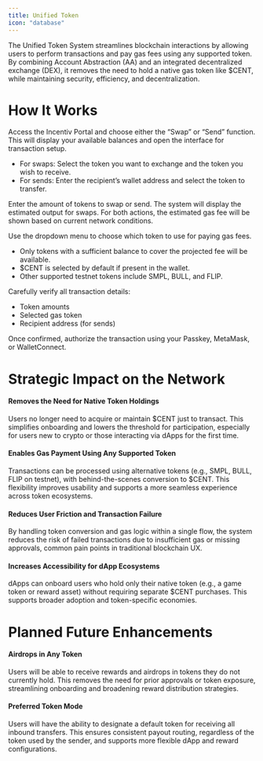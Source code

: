 ```yaml
---
title: Unified Token
icon: "database"
---
```


The Unified Token System streamlines blockchain interactions by allowing users to perform transactions and pay gas fees using any supported token. By combining Account Abstraction (AA) and an integrated decentralized exchange (DEX), it removes the need to hold a native gas token like \$CENT, while maintaining security, efficiency, and decentralization.

# How It Works

<Steps>
  
<Step title="Step 1: Initiate a Transaction">

Access the Incentiv Portal and choose either the “Swap” or “Send” function. This will display your available balances and open the interface for transaction setup.

</Step>
<Step title="Step 2: Define Transaction Parameters">

- For swaps: Select the token you want to exchange and the token you wish to receive.
- For sends: Enter the recipient’s wallet address and select the token to transfer.
</Step> 
<Step title="Step 3: Specify the Token Amount"> 

Enter the amount of tokens to swap or send. The system will display the estimated output for swaps. For both actions, the estimated gas fee will be shown based on current network conditions.
</Step>
<Step title="Step 4: Select a Gas Token">

Use the dropdown menu to choose which token to use for paying gas fees.

- Only tokens with a sufficient balance to cover the projected fee will be available.
- \$CENT is selected by default if present in the wallet.
- Other supported testnet tokens include SMPL, BULL, and FLIP.
</Step>
<Step title="Step 5: Review and Confirm">

Carefully verify all transaction details:

- Token amounts
- Selected gas token
- Recipient address (for sends)

Once confirmed, authorize the transaction using your Passkey, MetaMask, or WalletConnect.
</Step>
</Steps> 
# Strategic Impact on the Network

#### Removes the Need for Native Token Holdings

Users no longer need to acquire or maintain \$CENT just to transact. This simplifies onboarding and lowers the threshold for participation, especially for users new to crypto or those interacting via dApps for the first time.

#### Enables Gas Payment Using Any Supported Token

Transactions can be processed using alternative tokens (e.g., SMPL, BULL, FLIP on testnet), with behind-the-scenes conversion to \$CENT. This flexibility improves usability and supports a more seamless experience across token ecosystems.

#### Reduces User Friction and Transaction Failure

By handling token conversion and gas logic within a single flow, the system reduces the risk of failed transactions due to insufficient gas or missing approvals, common pain points in traditional blockchain UX.

#### Increases Accessibility for dApp Ecosystems

dApps can onboard users who hold only their native token (e.g., a game token or reward asset) without requiring separate \$CENT purchases. This supports broader adoption and token-specific economies.

# Planned Future Enhancements

#### Airdrops in Any Token

Users will be able to receive rewards and airdrops in tokens they do not currently hold. This removes the need for prior approvals or token exposure, streamlining onboarding and broadening reward distribution strategies.

#### Preferred Token Mode

Users will have the ability to designate a default token for receiving all inbound transfers. This ensures consistent payout routing, regardless of the token used by the sender, and supports more flexible dApp and reward configurations.